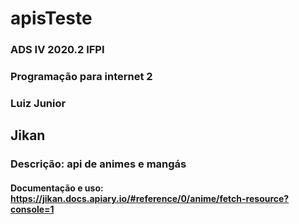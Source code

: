 # apisTeste
### ADS IV 2020.2 IFPI
### Programação para internet 2
### Luiz Junior

## Jikan
### Descrição: api de animes e mangás
#### Documentação e uso: https://jikan.docs.apiary.io/#reference/0/anime/fetch-resource?console=1